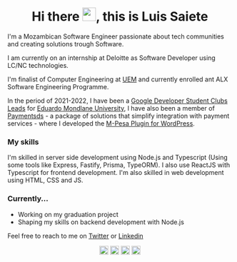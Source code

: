 <h1 align="center">Hi there <img src="https://raw.githubusercontent.com/kaueMarques/kaueMarques/master/hi.gif" width="30px">, this is Luis Saiete</h1>

I'm a Mozambican Software Engineer passionate about tech communities and creating solutions trough Software.

I am currently on an internship at Deloitte as Software Developer using LC/NC technologies.

I'm finalist of Computer Engineering at [UEM](https://www.uem.mz/) and currently enrolled ant ALX Software Engineering Programme.

In the period of 2021-2022, I have been a [Google Developer Student Clubs Leads](https://developers.google.com/community/gdsc/leads) for [Eduardo Mondlane University](https://gdsc.community.dev/eduardo-mondlane-university/), I have also been a member of [Paymentsds](https://developers.paymentsds.org/) - a package of solutions that simplify integration with payment services - where I developed the [M-Pesa Plugin for WordPress](https://github.com/paymentsds/mpesa-wp-plugin).

### My skills
I'm skilled in server side development using Node.js and Typescript (Using some tools like Express, Fastify, Prisma, TypeORM). I also use ReactJS with Typescript for frontend development.
I'm also skilled in web development using HTML, CSS and JS.

### Currently...
* Working on my graduation project
* Shaping my skills on backend development with Node.js

Feel free to reach to me on [Twitter](https://twitter.com/ltsaiete) or [Linkedin](https://www.linkedin.com/in/ltsaiete/)

<p align="center">
  <a href="https://twitter.com/ltsaiete" target="_blank"><img align="center" src="https://cdn.jsdelivr.net/npm/simple-icons@5.14.0/icons/twitter.svg" alt="ltsaiete" width="20" height="20" /></a>
  <a href="https://www.linkedin.com/in/ltsaiete/" target="_blank"><img align="center" src="https://cdn.jsdelivr.net/npm/simple-icons@5.14.0/icons/linkedin.svg" alt="ltsaiete" width="20" height="20" /></a>
  <a href="https://instagram.com/ltsaiete/" target="_blank"><img align="center" src="https://cdn.jsdelivr.net/npm/simple-icons@5.14.0/icons/instagram.svg" alt="ltsaiete" width="20" height="20" /></a>
  <a href="https://fb.com/ltsaiete/" target="_blank"><img align="center" src="https://cdn.jsdelivr.net/npm/simple-icons@5.14.0/icons/facebook.svg" alt="ltsaiete" width="20" height="20" /></a>
</p>
